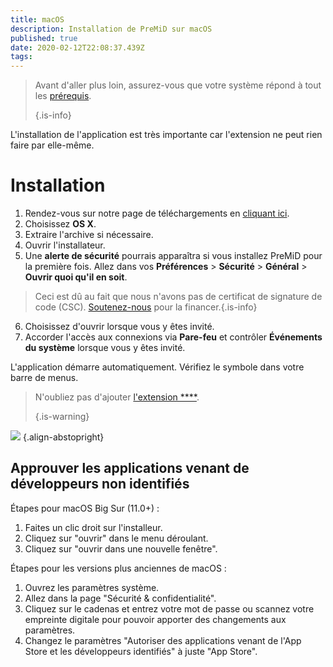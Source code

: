 ```yaml
---
title: macOS
description: Installation de PreMiD sur macOS
published: true
date: 2020-02-12T22:08:37.439Z
tags:
---
```


> Avant d'aller plus loin, assurez-vous que votre système répond à tout les [prérequis](/install/requirements). 
> 
> {.is-info}

L'installation de l'application est très importante car l'extension ne peut rien faire par elle-même.

# Installation
1. Rendez-vous sur notre page de téléchargements en [cliquant ici](https://premid.app/downloads).
2. Choisissez **OS X**.
3. Extraire l'archive si nécessaire.
4. Ouvrir l'installateur.
5. Une **alerte de sécurité** pourrais apparaîtra si vous installez PreMiD pour la première fois. Allez dans vos **Préférences** > **Sécurité** > **Général** > **Ouvrir quoi qu'il en soit**.
> Ceci est dû au fait que nous n'avons pas de certificat de signature de code (CSC). [Soutenez-nous](https://www.patreon.com/Timeraa) pour la financer.{.is-info}
6. Choisissez d'ouvrir lorsque vous y êtes invité.
7. Accorder l'accès aux connexions via **Pare-feu** et contrôler **Événements du système** lorsque vous y êtes invité.

L'application démarre automatiquement. Vérifiez le symbole dans votre barre de menus.

> N'oubliez pas d'ajouter [l'extension ****](/install). 
> 
> {.is-warning}

![](https://img.icons8.com/color/2x/mac-logo.png) {.align-abstopright}

## Approuver les applications venant de développeurs non identifiés
Étapes pour macOS Big Sur (11.0+) :
1. Faites un clic droit sur l'installeur.
2. Cliquez sur "ouvrir" dans le menu déroulant.
3. Cliquez sur "ouvrir dans une nouvelle fenêtre".

Étapes pour les versions plus anciennes de macOS :
1. Ouvrez les paramètres système.
2. Allez dans la page "Sécurité & confidentialité".
3. Cliquez sur le cadenas et entrez votre mot de passe ou scannez votre empreinte digitale pour pouvoir apporter des changements aux paramètres.
4. Changez le paramètres "Autoriser des applications venant de l'App Store et les développeurs identifiés" à juste "App Store".